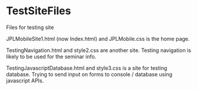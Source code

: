 # TestSiteFiles
Files for testing site

JPLMobileSite1.html (now Index.html) and JPLMobile.css is the home page.

TestingNavigation.html and style2.css are another site. Testing navigation is likely to be used for the seminar info.

TestingJavascriptDatabase.html and style3.css is a site for testing database. Trying to send input on forms to console / database using javascript APIs.
